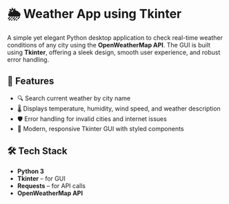 # 🌦 Weather App using Tkinter

A simple yet elegant Python desktop application to check real-time weather conditions of any city using the **OpenWeatherMap API**. The GUI is built using **Tkinter**, offering a sleek design, smooth user experience, and robust error handling.

## 🚀 Features

- 🔍 Search current weather by city name
- 🌡️ Displays temperature, humidity, wind speed, and weather description
- 🛡️ Error handling for invalid cities and internet issues
- 🎨 Modern, responsive Tkinter GUI with styled components


## 🛠 Tech Stack

- **Python 3**
- **Tkinter** – for GUI
- **Requests** – for API calls
- **OpenWeatherMap API**
